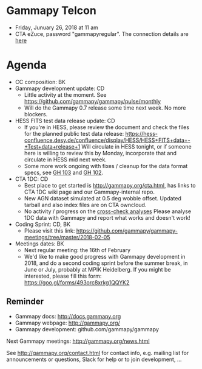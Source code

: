 # Gammapy Telcon

* Friday, Junuary 26, 2018 at 11 am
* CTA eZuce, password "gammapyregular".  The connection details are [here](ConnectionDetails.txt)

# Agenda

* CC composition: BK
* Gammapy development update: CD
  * Little activity at the moment. See https://github.com/gammapy/gammapy/pulse/monthly
  * Will do the Gammapy 0.7 release some time next week. No more blockers.
* HESS FITS test data release update: CD
  * If you're in HESS, please review the document and check the files for the
    planned public test data release: https://hess-confluence.desy.de/confluence/display/HESS/HESS+FITS+data+-+Test+data+release+1
    Will circulate in HESS tonight, or if someone here is willing to review this by
    Monday, incorporate that and circulate in HESS mid next week.
  * Some more work ongoing with fixes / cleanup for the data format specs, see [GH 103](https://github.com/open-gamma-ray-astro/gamma-astro-data-formats/pull/103) and [GH 102](https://github.com/open-gamma-ray-astro/gamma-astro-data-formats/issues/102).
* CTA 1DC: CD
  * Best place to get started is http://gammapy.org/cta.html,
    has links to CTA 1DC wiki page and our Gammapy-internal repo.
  * New AGN dataset simulated at 0.5 deg wobble offset.
    Updated tarball and also index files are on CTA owncloud.
  * No activity / progress on the [cross-check analyses](https://forge.in2p3.fr/projects/data-challenge-1-dc-1/wiki/Current_capabilities_and_limitations_of_the_analysis_tools#Test-casestargets)
    Please analyse 1DC data with Gammapy and report what works and doesn't work!
* Coding Sprint: CD, BK
  * Please visit this link: https://github.com/gammapy/gammapy-meetings/tree/master/2018-02-05
* Meetings dates: BK
  * Next regular meeting: the 16th of February
  * We'd like to make good progress with Gammapy development in 2018,
    and do a second coding sprint before the summer break, in June or July,
    probably at MPIK Heidelberg.
    If you might be interested, please fill this form: https://goo.gl/forms/493orc8xrkg1QQYK2

## Reminder

* Gammapy docs: http://docs.gammapy.org
* Gammapy webpage: http://gammapy.org/
* Gammapy development: github.com/gammapy/gammapy

Next Gammapy meetings: http://gammapy.org/news.html

See http://gammapy.org/contact.html for contact info, e.g. mailing list
for announcements or questions, Slack for help or to join development, ...
